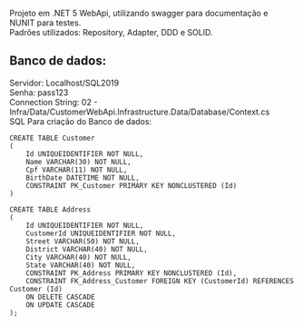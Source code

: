 <p>
	Projeto em .NET 5 WebApi, utilizando swagger para documentação e NUNIT para testes.<br>
	Padrões utilizados: Repository, Adapter, DDD e SOLID.
</p>


<h2>Banco de dados:</h2>
Servidor: Localhost/SQL2019 <br>
Senha: pass123 <br>
Connection String: 02 - Infra/Data/CustomerWebApi.Infrastructure.Data/Database/Context.cs<br>
SQL Para criação do Banco de dados:

```
CREATE TABLE Customer
(
	Id UNIQUEIDENTIFIER NOT NULL,
	Name VARCHAR(30) NOT NULL,
	Cpf VARCHAR(11) NOT NULL,
	BirthDate DATETIME NOT NULL,
	CONSTRAINT PK_Customer PRIMARY KEY NONCLUSTERED (Id)
)

CREATE TABLE Address 
(
	Id UNIQUEIDENTIFIER NOT NULL,
	CustomerId UNIQUEIDENTIFIER NOT NULL,
	Street VARCHAR(50) NOT NULL,
	District VARCHAR(40) NOT NULL,
	City VARCHAR(40) NOT NULL,
	State VARCHAR(40) NOT NULL,
	CONSTRAINT PK_Address PRIMARY KEY NONCLUSTERED (Id),
	CONSTRAINT FK_Address_Customer FOREIGN KEY (CustomerId) REFERENCES Customer (Id)
    ON DELETE CASCADE
    ON UPDATE CASCADE
);
```
